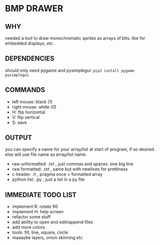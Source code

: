 # BMP DRAWER

## WHY

needed a tool to draw monochromatic sprites as arrays of bits. like for embedded displays, etc.

## DEPENDENCIES

should only need pygame and pysimplegui:
`pip3 install pygame pysimplegui`

## COMMANDS

- left mouse: black (1)
- right mouse: white (0)
- H: flip horizontal
- V: flip vertical
- S: save

## OUTPUT

you can specify a name for your array/list at start of program, if so desired. else will use file name as array/list name.

- raw unformatted: .txt , just commas and spaces. one big line
- raw formatted: .txt , same but with newlines for prettiness
- c header: .h , pragma once + formatted array
- python list: .py , just a list in a py file

## IMMEDIATE TODO LIST

- implement R: rotate 90
- implement H: help screen
- refactor some stuff
- add ability to open and edit/append files
- add more colors
- tools: fill, line, square, circle
- maaaybe layers, onion skinning etc